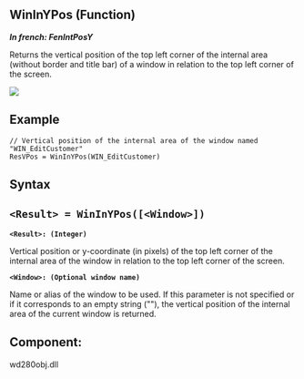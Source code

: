 
## WinInYPos (Function)

***In french: FenIntPosY***



<a name="XUse"></a>
<a name="Use"></a>
<a name="description"></a>
Returns the vertical position of the top left corner of the internal area (without border and title bar) of a window in relation to the top left corner of the screen.

![](https://doc.pcsoft.fr/en-US/images/image.awp?langid=3&name=Fenet2.gif)

<a name="Example1"></a>
<a name="sample_code"></a>

## Example


```wl
// Vertical position of the internal area of the window named "WIN_EditCustomer"
ResVPos = WinInYPos(WIN_EditCustomer)
```

<a name="XSYNTAX"></a>
<a name="SYNTAX1"></a>

## Syntax

`<Result> = WinInYPos([<Window>])`
---

**`<Result>: (Integer)`**

Vertical position or y-coordinate (in pixels) of the top left corner of the internal area of the window in relation to the top left corner of the screen.

**`<Window>: (Optional window name)`**

Name or alias of the window to be used. If this parameter is not specified or if it corresponds to an empty string (""), the vertical position of the internal area of the current window is returned.  



<a name="XComponent"></a>

## Component:
wd280obj.dll
